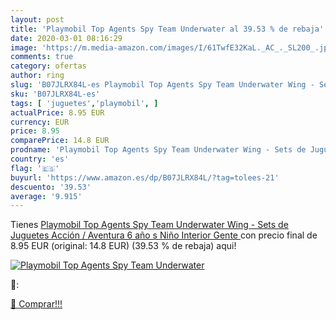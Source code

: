 ```yaml
---
layout: post
title: 'Playmobil Top Agents Spy Team Underwater al 39.53 % de rebaja'
date: 2020-03-01 08:16:29
image: 'https://m.media-amazon.com/images/I/61TwfE32KaL._AC_._SL200_.jpg'
comments: true
category: ofertas
author: ring
slug: 'B07JLRX84L-es Playmobil Top Agents Spy Team Underwater Wing - Sets de...'
sku: 'B07JLRX84L-es'
tags: [ 'juguetes','playmobil', ]
actualPrice: 8.95 EUR
currency: EUR
price: 8.95
comparePrice: 14.8 EUR
prodname: 'Playmobil Top Agents Spy Team Underwater Wing - Sets de Juguetes  Acción / Aventura  6 año s   Niño  Interior   Gente '
country: 'es'
flag: '🇪🇸'
buyurl: 'https://www.amazon.es/dp/B07JLRX84L/?tag=tolees-21'
descuento: '39.53'
average: '9.915'
---
```


Tienes [Playmobil Top Agents Spy Team Underwater Wing - Sets de Juguetes  Acción / Aventura  6 año s   Niño  Interior   Gente ](https://www.amazon.es/dp/B07JLRX84L/?tag=tolees-21) con precio final de  8.95 EUR (original: 14.8 EUR) (39.53 %  de rebaja) aqui!

[![Playmobil Top Agents Spy Team Underwater](https://m.media-amazon.com/images/I/61TwfE32KaL._AC_._SL200_.jpg)](https://www.amazon.es/dp/B07JLRX84L/?tag=tolees-21)

🔎:


[🛒 Comprar!!!](https://www.amazon.es/dp/B07JLRX84L/?tag=tolees-21)

